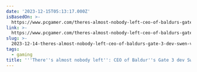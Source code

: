 ```yaml
---
date: '2023-12-15T05:13:17.000Z'
isBasedOn: >-
  https://www.pcgamer.com/theres-almost-nobody-left-ceo-of-baldurs-gate-3-dev-swen-vincke-says-the-dandd-team-he-initially-worked-with-is-gone-due-to-hasbro-layoffs/
link: >-
  https://www.pcgamer.com/theres-almost-nobody-left-ceo-of-baldurs-gate-3-dev-swen-vincke-says-the-dandd-team-he-initially-worked-with-is-gone-due-to-hasbro-layoffs/
slug: >-
  2023-12-14-theres-almost-nobody-left-ceo-of-baldurs-gate-3-dev-swen-vincke-says-t
tags:
  - gaming
title: '''There''s almost nobody left'': CEO of Baldur''s Gate 3 dev Swen Vincke says t'
---
```

 
